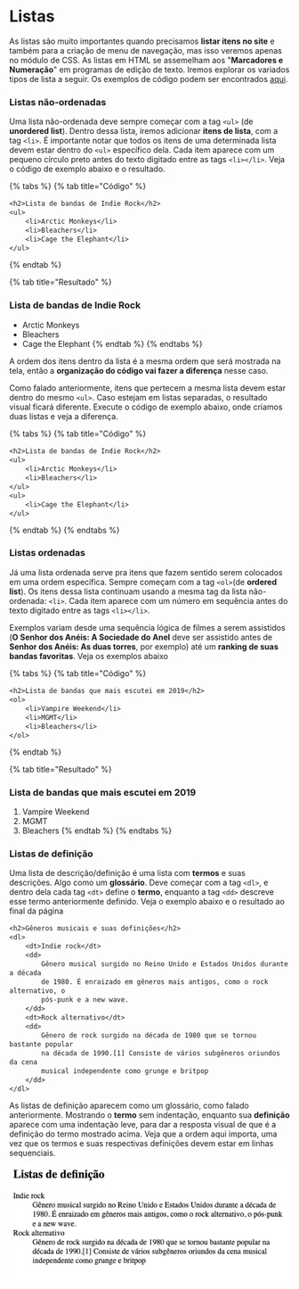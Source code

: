 # Listas

As listas são muito importantes quando precisamos **listar itens no site** e também para a criação de menu de navegação, mas isso veremos apenas no módulo de CSS. As listas em HTML se assemelham aos "**Marcadores e Numeração**" em programas de edição de texto. Iremos explorar os variados tipos de lista a seguir. Os exemplos de código podem ser encontrados [aqui](https://codesandbox.io/s/02-listas-ebkdo).

### Listas não-ordenadas

Uma lista não-ordenada deve sempre começar com a tag `<ul>` \(de **unordered list**\). Dentro dessa lista, iremos adicionar **itens de lista**, com a tag `<li>`. É importante notar que todos os itens de uma determinada lista devem estar dentro do `<ul>` específico dela. Cada item aparece com um pequeno círculo preto antes do texto digitado entre as tags `<li></li>`. Veja o código de exemplo abaixo e o resultado.

{% tabs %}
{% tab title="Código" %}
```markup
<h2>Lista de bandas de Indie Rock</h2>
<ul>
    <li>Arctic Monkeys</li>
    <li>Bleachers</li>
    <li>Cage the Elephant</li>
</ul>
```
{% endtab %}

{% tab title="Resultado" %}
### Lista de bandas de Indie Rock

* Arctic Monkeys
* Bleachers
* Cage the Elephant
{% endtab %}
{% endtabs %}

A ordem dos itens dentro da lista é a mesma ordem que será mostrada na tela, então a **organização do código vai fazer a diferença** nesse caso.

Como falado anteriormente, itens que pertecem a mesma lista devem estar dentro do mesmo `<ul>`. Caso estejam em listas separadas, o resultado visual ficará diferente. Execute o código de exemplo abaixo, onde criamos duas listas e veja a diferença.

{% tabs %}
{% tab title="Código" %}
```markup
<h2>Lista de bandas de Indie Rock</h2>
<ul>
    <li>Arctic Monkeys</li>
    <li>Bleachers</li>
</ul>
<ul>
    <li>Cage the Elephant</li>
</ul>
```
{% endtab %}
{% endtabs %}

### Listas ordenadas

Já uma lista ordenada serve pra itens que fazem sentido serem colocados em uma ordem específica. Sempre começam com a tag `<ol>`\(de **ordered list**\). Os itens dessa lista continuam usando a mesma tag da lista não-ordenada: `<li>`. Cada item aparece com um número em sequência antes do texto digitado entre as tags `<li></li>`.

Exemplos variam desde uma sequência lógica de filmes a serem assistidos \(**O Senhor dos Anéis: A Sociedade do Anel** deve ser assistido antes de **Senhor dos Anéis: As duas torres**, por exemplo\) até um **ranking de suas bandas favoritas**. Veja os exemplos abaixo

{% tabs %}
{% tab title="Código" %}
```markup
<h2>Lista de bandas que mais escutei em 2019</h2>
<ol>
    <li>Vampire Weekend</li>
    <li>MGMT</li>
    <li>Bleachers</li>
</ol>
```
{% endtab %}

{% tab title="Resultado" %}
### Lista de bandas que mais escutei em 2019

1. Vampire Weekend
2. MGMT
3. Bleachers
{% endtab %}
{% endtabs %}

### Listas de definição

Uma lista de descrição/definição é uma lista com **termos** e suas descrições. Algo como um **glossário**. Deve começar com a tag `<dl>`, e dentro dela cada tag `<dt>` define o **termo**, enquanto a tag `<dd>` descreve esse termo anteriormente definido. Veja o exemplo abaixo e o resultado ao final da página

```markup
<h2>Gêneros musicais e suas definições</h2>
<dl>
    <dt>Indie rock</dt>
    <dd>
        Gênero musical surgido no Reino Unido e Estados Unidos durante a década
        de 1980. É enraizado em gêneros mais antigos, como o rock alternativo, o
        pós-punk e a new wave.
    </dd>
    <dt>Rock alternativo</dt>
    <dd>
        Gênero de rock surgido na década de 1980 que se tornou bastante popular
        na década de 1990.[1] Consiste de vários subgêneros oriundos da cena
        musical independente como grunge e britpop
    </dd>
</dl>
```

As listas de definição aparecem como um glossário, como falado anteriormente. Mostrando o **termo** sem indentação, enquanto sua **definição** aparece com uma indentação leve, para dar a resposta visual de que é a definição do termo mostrado acima. Veja que a ordem aqui importa, uma vez que os termos e suas respectivas definições devem estar em linhas sequenciais.

![Exemplo de lista de defini&#xE7;&#xE3;o](../.gitbook/assets/screen-shot-2020-09-07-at-18.04.25.png)




